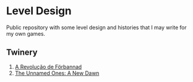 # Level Design

Public repository with some level design and histories that I may write for my own games.

## Twinery

1. [A Revolução de Förbannad](./docs/Twinery/A%20revolucao%20de%20Forbannad.html)
2. [The Unnamed Ones: A New Dawn](./docs/Twinery/The%20Unnamed%20Ones_%20A%20New%20Dawn.html)